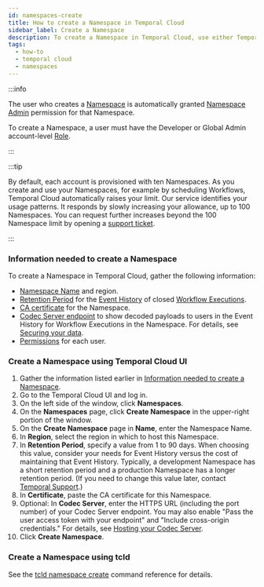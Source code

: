 ```yaml
---
id: namespaces-create
title: How to create a Namespace in Temporal Cloud
sidebar_label: Create a Namespace
description: To create a Namespace in Temporal Cloud, use either Temporal Cloud UI or tcld.
tags:
  - how-to
  - temporal cloud
  - namespaces
---
```


:::info

The user who creates a [Namespace](/namespaces) is automatically granted [Namespace Admin](/cloud/users-namespace-level-permissions) permission for that Namespace.

To create a Namespace, a user must have the Developer or Global Admin account-level [Role](/cloud/users-account-level-roles).

:::

:::tip

By default, each account is provisioned with ten Namespaces.
As you create and use your Namespaces, for example by scheduling Workflows, Temporal Cloud automatically raises your limit.
Our service identifies your usage patterns.
It responds by slowly increasing your allowance, up to 100 Namespaces.
You can request further increases beyond the 100 Namespace limit by opening a [support ticket](/cloud/support-create-ticket).

:::

<!--- What information do I need to create a Namespace in Temporal Cloud? --->

### Information needed to create a Namespace

To create a Namespace in Temporal Cloud, gather the following information:

- [Namespace Name](/concepts/what-is-a-cloud-namespace-name) and region.
- [Retention Period](/concepts/what-is-a-retention-period) for the [Event History](/concepts/what-is-an-event-history) of closed [Workflow Executions](/concepts/what-is-a-workflow-execution).
- [CA certificate](/cloud/certificates-requirements) for the Namespace.
- [Codec Server endpoint](/self-hosted/how-to-set-up-codec-server#set-your-codec-server-endpoints-with-web-ui-and-cli) to show decoded payloads to users in the Event History for Workflow Executions in the Namespace. For details, see [Securing your data](/self-hosted/data-encryption).
- [Permissions](/cloud/users-namespace-level-permissions) for each user.

<!--- How to create a Namespace in Temporal Cloud using Temporal Cloud UI --->

### Create a Namespace using Temporal Cloud UI

1. Gather the information listed earlier in [Information needed to create a Namespace](#information-needed-to-create-a-namespace).
1. Go to the Temporal Cloud UI and log in.
1. On the left side of the window, click **Namespaces**.
1. On the **Namespaces** page, click **Create Namespace** in the upper-right portion of the window.
1. On the **Create Namespace** page in **Name**, enter the Namespace Name.
1. In **Region**, select the region in which to host this Namespace.
1. In **Retention Period**, specify a value from 1 to 90 days.
   When choosing this value, consider your needs for Event History versus the cost of maintaining that Event History.
   Typically, a development Namespace has a short retention period and a production Namespace has a longer retention period.
   (If you need to change this value later, contact [Temporal Support](/cloud/support-create-ticket).)
1. In **Certificate**, paste the CA certificate for this Namespace.
1. Optional: In **Codec Server**, enter the HTTPS URL (including the port number) of your Codec Server endpoint.
   You may also enable "Pass the user access token with your endpoint" and "Include cross-origin credentials."
   For details, see [Hosting your Codec Server](/self-hosted/how-to-set-up-codec-server#set-your-codec-server-endpoints-with-web-ui-and-cli).
1. Click **Create Namespace**.

<!--- How to create a Namespace in Temporal Cloud using tcld --->

### Create a Namespace using tcld

See the [tcld namespace create](/cloud/tcld/namespace/create) command reference for details.
